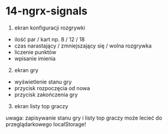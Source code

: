 # 14-ngrx-signals

1. ekran konfiguracji rozgrywki

- ilość par / kart np. 8 / 12 / 18
- czas narastający / zmniejszający się / wolna rozgrywka
- liczenie punktów
- wpisanie imienia

2. ekran gry

- wyświetlenie stanu gry
- przycisk rozpoczęcia od nowa
- przycisk zakończenia gry

3. ekran listy top graczy

uwaga: zapisywanie stanu gry i listy top graczy może lecieć do przeglądarkowego localStorage!
